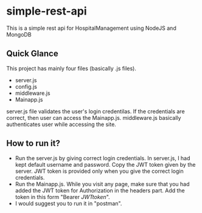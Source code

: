 # simple-rest-api
This is a simple rest api for HospitalManagement using NodeJS and MongoDB 

## Quick Glance
This project has mainly four files (basically .js files).
- server.js
- config.js
- middleware.js
- Mainapp.js

server.js file validates the user's login credentilas. If the credentials are correct, then user can access the Mainapp.js.
middleware.js basically authenticates user while accessing the site.

## How to run it?
- Run the server.js by giving correct login credentials.  In server.js, I had kept default username and password.  Copy the JWT token given by the server.  JWT token is provided only when you give the correct login credentials.
- Run the Mainapp.js.  While you visit any page, make sure that you had added the JWT token for Authorization in the headers part.  Add the token in this form "Bearer _JWTtoken_".
- I would suggest you to run it in "postman".
